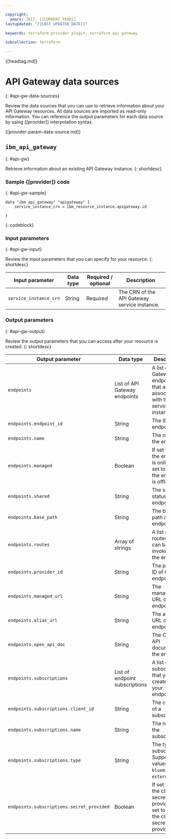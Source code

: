 ```yaml
---

copyright:
  years: 2017, [{CURRENT_YEAR}]
lastupdated: "[{LAST_UPDATED_DATE}]"

keywords: terraform provider plugin, terraform api gateway

subcollection: terraform

---
```


{[headtag.md]}

# API Gateway data sources
{: #api-gw-data-sources}

Review the data sources that you can use to retrieve information about your API Gateway resources. All data sources are imported as read-only information. You can reference the output parameters for each data source by using {[provider]} interpolation syntax.

{[provider-param-data-source.md]}

## `ibm_api_gateway`
{: #api-gw}

Retrieve information about an existing API Gateway instance. 
{: shortdesc}

### Sample {[provider]} code
{: #api-gw-sample}

```
data "ibm_api_gateway" "apigateway" {
    service_instance_crn = ibm_resource_instance.apigateway.id
    
}
```
{: codeblock}

### Input parameters
{: #api-gw-input}

Review the input parameters that you can specify for your resource. 
{: shortdesc}

| Input parameter | Data type | Required / optional | Description |
| ------------- |-------------| ----- | -------------- |
|`service_instance_crn`|String|Required|The CRN of the API Gateway service instance. |


### Output parameters
{: #api-gw-output}

Review the output parameters that you can access after your resource is created. 
{: shortdesc}

| Output parameter | Data type | Description |
| ------------- |-------------| -------------- |
|`endpoints`|List of API Gateway endpoints|A list of API Gateway endpoints that are associated with the service instance.|
|`endpoints.endpoint_id`|String|The ID of the endpoint.|
|`endpoints.name`|String|The name of the endpoint.|
|`endpoints.managed`|Boolean|If set to **true**, the endpoint is online. If set to **false**, the endpoint is offline.|
|`endpoints.shared`|String|The shared status of the endpoint.|
|`endpoints.base_path`|String|The base path of the endpoint.|
|`endpoints.routes`|Array of strings|A list of routes that can be invoked for the endpoint.|
|`endpoints.provider_id`|String|The provider ID of the endpoint.|
|`endpoints.managed_url`|String|The managed URL of an endpoint.|
|`endpoints.alias_url`|String|The alias URL of an endpoint.|
|`endpoints.open_api_doc`|String|The Open API document of the endpoint.|
|`endpoints.subscriptions`|List of endpoint subscriptions|A list of subscriptions that you created for your endpoint.|
|`endpoints.subscriptions.client_id`|String|The client ID of a subscription.|
|`endpoints.subscriptions.name`|String|The name of the subscription.|
|`endpoints.subscriptions.type`|String|The type of subscription. Supported values are `bluemix` and `external`.|
|`endpoints.subscriptions.secret_provided`|Boolean|If set to **true**, the client secret is provided. If set to **false**, the client secret is not provided.|
